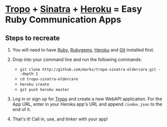 [Tropo](http://tropo.com) + [Sinatra](http://sinatrarb.com) + [Heroku](http://heroku.com/) = Easy Ruby Communication Apps
=======================================================
Steps to recreate
-----------------

1. You will need to have [Ruby](http://www.ruby-lang.org/en/downloads/), [Rubygems](http://docs.rubygems.org/read/chapter/3), [Heroku](http://docs.heroku.com/heroku-command) and [Git](http://book.git-scm.com/2_installing_git.html) installed first.

2. Drop into your command line and run the following commands:
    * `git clone http://github.com/marks/tropo-sinatra-eldercare.git --depth 1`
    * `cd tropo-sinatra-eldercare`
    * `heroku create`
    * `git push heroku master`

3. Log in or sign up for [Tropo](http://www.tropo.com/) and create a new WebAPI application.
    For the App URL, enter in your Heroku app's URL and append `/index.json` to the end of it.

4. That's it! Call in, use, and tinker with your app!
